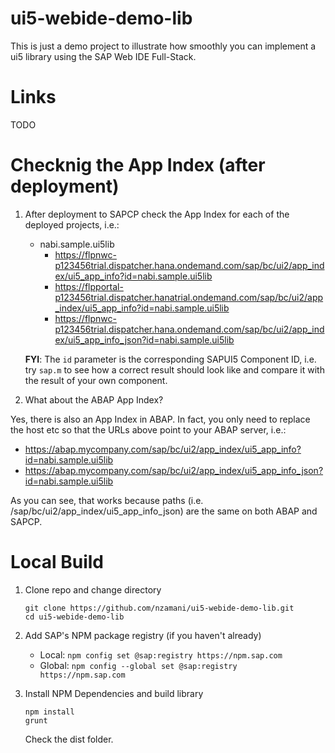 # ui5-webide-demo-lib

This is just a demo project to illustrate how smoothly you can implement a ui5 library using the SAP Web IDE Full-Stack.

# Links
TODO

# Checknig the App Index (after deployment)

1. After deployment to SAPCP check the App Index for each of the deployed projects, i.e.:
    - nabi.sample.ui5lib
	    - https://flpnwc-p123456trial.dispatcher.hana.ondemand.com/sap/bc/ui2/app_index/ui5_app_info?id=nabi.sample.ui5lib
		- https://flpportal-p123456trial.dispatcher.hanatrial.ondemand.com/sap/bc/ui2/app_index/ui5_app_info?id=nabi.sample.ui5lib
		- https://flpnwc-p123456trial.dispatcher.hana.ondemand.com/sap/bc/ui2/app_index/ui5_app_info_json?id=nabi.sample.ui5lib


	
	**FYI**: The `id` parameter is the corresponding SAPUI5 Component ID, i.e. try `sap.m` to see how a correct result should look like and compare it with the result of your own component.

1. What about the ABAP App Index?

Yes, there is also an App Index in ABAP. In fact, you only need to replace the host etc so that the URLs above point to your ABAP server, i.e.:

- https://abap.mycompany.com/sap/bc/ui2/app_index/ui5_app_info?id=nabi.sample.ui5lib
- https://abap.mycompany.com/sap/bc/ui2/app_index/ui5_app_info_json?id=nabi.sample.ui5lib

As you can see, that works because paths (i.e. /sap/bc/ui2/app_index/ui5_app_info_json) are the same on both ABAP and SAPCP.

# Local Build

1. Clone repo and change directory

	```
    git clone https://github.com/nzamani/ui5-webide-demo-lib.git
    cd ui5-webide-demo-lib
	```

1. Add SAP's NPM package registry (if you haven't already)
    - Local: `npm config set @sap:registry https://npm.sap.com`
	- Global: `npm config --global set @sap:registry https://npm.sap.com`

1. Install NPM Dependencies and build library

	```
    npm install
    grunt
	```

	Check the dist folder.
